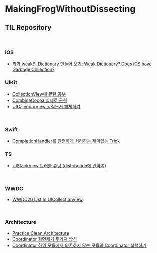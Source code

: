 # MakingFrogWithoutDissecting

## TIL Repository

<br/>

### iOS
- [키가 weak인 Dictionary 만들어 보기: Weak Dictionary? Does iOS have Garbage Collection?](https://github.com/MaraMincho/MakingFrogWithoutDissecting/tree/main/TIL_ImageManager/WeakDictionary.md)



### UIKit
- [CollectionView에 관한 공부](https://github.com/MaraMincho/MakingFrogWithoutDissecting/tree/main/CollectionViewExample)
- [CombineCocoa 실제로 구현](https://github.com/MaraMincho/MakingFrogWithoutDissecting/tree/main/CombineCocoa)
- [UICalendarView 공식문서 해체하기](https://github.com/MaraMincho/MakingFrogWithoutDissecting/tree/main/TIL_UICalendarView)


<br/>

### Swift
- [CompletionHandler를 안전하게 처리하는 재미있는 Trick](https://github.com/MaraMincho/MakingFrogWithoutDissecting/tree/main/TIL_SafeResultHandler)



### TS
- [UIStackView 트러블 슈팅 (distribution에 관하여)](https://github.com/MaraMincho/MakingFrogWithoutDissecting/tree/main/TS_IntrinsicContentSize)



<br/>

### WWDC
- [WWDC20 List In UICollectionView](https://github.com/MaraMincho/MakingFrogWithoutDissecting/tree/main/WWDC20_ListInUICollectionView)

<br/>

### Architecture
- [Practice Clean Architecture](https://github.com/MaraMincho/MakingFrogWithoutDissecting/tree/main/PracticeCleanArchitecture)
- [Coordinator 화면제거 두가지 방식](https://github.com/MaraMincho/MakingFrogWithoutDissecting/tree/main/TS_CoordinatorRetainCycle)
- [Coordinator 하위 모듈에서 의존하지 않는 모듈의 Coordinator 실행하기](https://github.com/MaraMincho/MakingFrogWithoutDissecting/tree/main/TS_CoordinatorRetainCycle/Message.md)